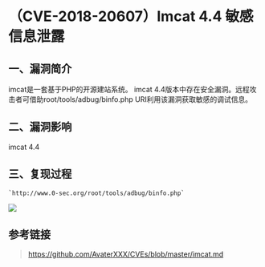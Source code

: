 （CVE-2018-20607）Imcat 4.4 敏感信息泄露
========================================

一、漏洞简介
------------

imcat是一套基于PHP的开源建站系统。 imcat
4.4版本中存在安全漏洞。远程攻击者可借助root/tools/adbug/binfo.php
URI利用该漏洞获取敏感的调试信息。

二、漏洞影响
------------

imcat 4.4

三、复现过程
------------

    `http://www.0-sec.org/root/tools/adbug/binfo.php`

![](resource/(CVE-2018-20607)Imcat4.4敏感信息泄露/media/rId24.png)

参考链接
--------

> <https://github.com/AvaterXXX/CVEs/blob/master/imcat.md>

